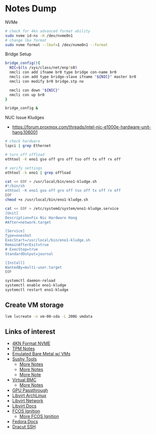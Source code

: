 # Notes Dump

NVMe

```sh
# check for 4kn advanced format ability
sudo nvme id-ns -H /dev/nvme0n1
# change lba format
sudo nvme format --lbaf=1 /dev/nvme0n1 --format
```

Bridge Setup

```sh
bridge_config(){
  NIC=$(ls /sys/class/net/enp?s0)
  nmcli con add ifname br0 type bridge con-name br0
  nmcli con add type bridge-slave ifname "${NIC}" master br0
  nmcli con modify br0 bridge.stp no

  nmcli con down "${NIC}"
  nmcli con up br0
}

bridge_config &
```

NUC Issue Kludges

- https://forum.proxmox.com/threads/intel-nic-e1000e-hardware-unit-hang.106001

```sh
# check hardware
lspci | grep Ethernet

# turn off offload
ethtool -K eno1 gso off gro off tso off tx off rx off

# verify settings
ethtool -k eno1 | grep offload
```

```sh
cat << EOF > /usr/local/bin/eno1-kludge.sh
#!/bin/sh
ethtool -K eno1 gso off gro off tso off tx off rx off
EOF
chmod +x /usr/local/bin/eno1-kludge.sh

cat << EOF > /etc/systemd/system/eno1-kludge.service 
[Unit]
Description=Fix Nic Hardware Hang
#After=network.target

[Service]
Type=oneshot
ExecStart=/usr/local/bin/eno1-kludge.sh
RemainAfterExit=true
# ExecStop=true
StandardOutput=journal

[Install]
WantedBy=multi-user.target
EOF

systemctl daemon-reload
systemctl enable eno1-kludge
systemctl restart eno1-kludge
```

## Create VM storage

```sh
lvm lvcreate -n vm-00-sda -L 200G vmdata
```

## Links of interest

- [4KN Format NVME](https://carlosfelic.io/misc/how-to-switch-your-nvme-ssd-to-4kn-advanced-format/)
- [TPM Notes](https://tpm2-software.github.io/2020/06/12/Remote-Attestation-With-tpm2-tools.html)
- [Emulated Bare Metal w/ VMs](https://github.com/amedeos/ocp4-in-the-jars)
- [Sushy Tools](https://docs.openstack.org/sushy-tools/latest/admin/)
  - [More Notes](https://jgato.github.io/jgato/posts/redfish-sushy/)
  - [More Notes](https://gist.github.com/williamcaban/e5d02b3b7a93b497459c94446105872c)
  - [More Note](https://cloudcult.dev/sushy-emulator-redfish-for-the-virtualization-nation/)
- [Virtual BMC](https://docs.openstack.org/virtualbmc/latest/user/index.html)
  - [More Notes](https://www.cloudnull.io/2019/05/vbmc/)
- [GPU Passthrough](https://github.com/martinopiaggi/Single-GPU-Passthrough-for-Dummies)
- [Libvirt ArchLinux](https://wiki.archlinux.org/title/Libvirt#Server)
- [Libvirt Network](https://libvirt.org/formatnetwork.html)
- [Libvirt Docs](https://libvirt.org/docs.html)
- [FCOS Ignition](https://github.com/project-faros/cluster-manager/blob/master/app/roles/openshift-installer/templates/98-cache-disk.yaml.j2)
  - [More FCOS Ignition](https://coreos.github.io/ignition/getting-started)
- [Fedora Docs](https://docs.fedoraproject.org/en-US/fedora-coreos/live-booting)
- [Dracut SSH](https://github.com/dracut-crypt-ssh/dracut-crypt-ssh)
